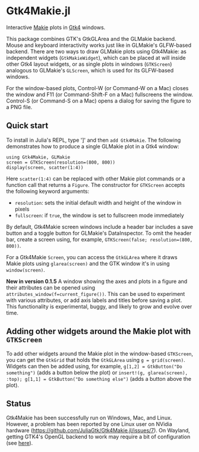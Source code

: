 # Gtk4Makie.jl

Interactive [Makie](https://github.com/JuliaPlots/Makie.jl) plots in [Gtk4](https://github.com/JuliaGtk/Gtk4.jl) windows.

This package combines GTK's GtkGLArea and the GLMakie backend. Mouse and keyboard interactivity works just like in GLMakie's GLFW-based backend. There are two ways to draw GLMakie plots using Gtk4Makie: as independent widgets (`GtkMakieWidget`), which can be placed at will inside other Gtk4 layout widgets, or as single plots in windows (`GTKScreen`) analogous to GLMakie's `GLScreen`, which is used for its GLFW-based windows.

For the window-based plots, Control-W (or Command-W on a Mac) closes the window and F11 (or Command-Shift-F on a Mac) fullscreens the window. Control-S (or Command-S on a Mac) opens a dialog for saving the figure to a PNG file.

## Quick start

To install in Julia's REPL, type ']' and then `add Gtk4Makie`. The following demonstrates how to produce a single GLMakie plot in a Gtk4 window:
```
using Gtk4Makie, GLMakie
screen = GTKScreen(resolution=(800, 800))
display(screen, scatter(1:4))
```
Here `scatter(1:4)` can be replaced with other Makie plot commands or a function call that returns a `Figure`. The constructor for `GTKScreen` accepts the following keyword arguments:

- `resolution`: sets the initial default width and height of the window in pixels
- `fullscreen`: if `true`, the window is set to fullscreen mode immediately

By default, Gtk4Makie screen windows include a header bar includes a save button and a toggle button for GLMakie's DataInspector. To omit the header bar, create a screen using, for example, `GTKScreen(false; resolution=(800, 800))`.

For a Gtk4Makie `Screen`, you can access the `GtkGLArea` where it draws Makie plots using `glarea(screen)` and the GTK window it's in using `window(screen)`. 

**New in version 0.1.5** A window showing the axes and plots in a figure and their attributes can be opened using `attributes_window(f=current_figure())`. This can be used to experiment with various attributes, or add axis labels and titles before saving a plot. This functionality is experimental, buggy, and likely to grow and evolve over time.

## Adding other widgets around the Makie plot with `GTKScreen`

To add other widgets around the Makie plot in the window-based `GTKScreen`, you can get the `GtkGrid` that holds the `GtkGLArea` using `g = grid(screen)`. Widgets can then be added using, for example, `g[1,2] = GtkButton("Do something")` (adds a button below the plot) or `insert!(g, glarea(screen), :top); g[1,1] = GtkButton("Do something else")` (adds a button above the plot).

## Status

Gtk4Makie has been successfully run on Windows, Mac, and Linux. However, a problem has been reported by one Linux user on NVidia hardware (https://github.com/JuliaGtk/Gtk4Makie.jl/issues/7). On Wayland, getting GTK4's OpenGL backend to work may require a bit of configuration (see [here](https://github.com/JuliaGtk/Gtk4.jl#enabling-gtk4s-egl-backend-linux)).
